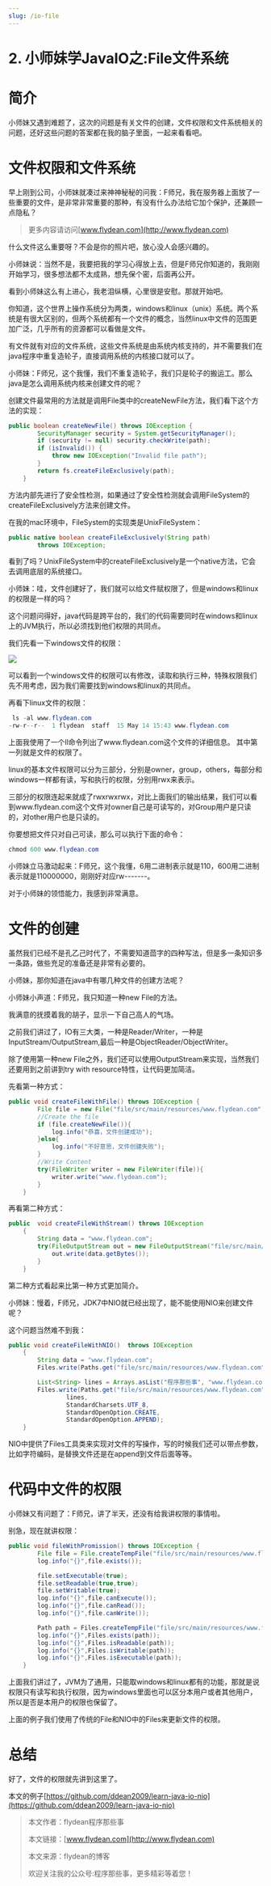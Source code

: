 ```yaml
---
slug: /io-file
---
```


# 2. 小师妹学JavaIO之:File文件系统

# 简介

小师妹又遇到难题了，这次的问题是有关文件的创建，文件权限和文件系统相关的问题，还好这些问题的答案都在我的脑子里面，一起来看看吧。

# 文件权限和文件系统

早上刚到公司，小师妹就凑过来神神秘秘的问我：F师兄，我在服务器上面放了一些重要的文件，是非常非常重要的那种，有没有什么办法给它加个保护，还兼顾一点隐私？

> 更多内容请访问[www.flydean.com](http://www.flydean.com)

什么文件这么重要呀？不会是你的照片吧，放心没人会感兴趣的。

小师妹说：当然不是，我要把我的学习心得放上去，但是F师兄你知道的，我刚刚开始学习，很多想法都不太成熟，想先保个密，后面再公开。

看到小师妹这么有上进心，我老泪纵横，心里很是安慰。那就开始吧。

你知道，这个世界上操作系统分为两类，windows和linux（unix）系统。两个系统是有很大区别的，但两个系统都有一个文件的概念，当然linux中文件的范围更加广泛，几乎所有的资源都可以看做是文件。

有文件就有对应的文件系统，这些文件系统是由系统内核支持的，并不需要我们在java程序中重复造轮子，直接调用系统的内核接口就可以了。

小师妹：F师兄，这个我懂，我们不重复造轮子，我们只是轮子的搬运工。那么java是怎么调用系统内核来创建文件的呢？

创建文件最常用的方法就是调用File类中的createNewFile方法，我们看下这个方法的实现：

~~~java
public boolean createNewFile() throws IOException {
        SecurityManager security = System.getSecurityManager();
        if (security != null) security.checkWrite(path);
        if (isInvalid()) {
            throw new IOException("Invalid file path");
        }
        return fs.createFileExclusively(path);
    }
~~~

方法内部先进行了安全性检测，如果通过了安全性检测就会调用FileSystem的createFileExclusively方法来创建文件。

在我的mac环境中，FileSystem的实现类是UnixFileSystem：

~~~java
public native boolean createFileExclusively(String path)
        throws IOException;
~~~

看到了吗？UnixFileSystem中的createFileExclusively是一个native方法，它会去调用底层的系统接口。

小师妹：哇，文件创建好了，我们就可以给文件赋权限了，但是windows和linux的权限是一样的吗？

这个问题问得好，java代码是跨平台的，我们的代码需要同时在windows和linux上的JVM执行，所以必须找到他们权限的共同点。

我们先看一下windows文件的权限：

![](https://img-blog.csdnimg.cn/20200514165046280.png?x-oss-process=image/watermark,type_ZmFuZ3poZW5naGVpdGk,shadow_0,text_aHR0cDovL3d3dy5mbHlkZWFuLmNvbQ==,size_35,color_8F8F8F,t_70)

可以看到一个windows文件的权限可以有修改，读取和执行三种，特殊权限我们先不用考虑，因为我们需要找到windows和linux的共同点。

再看下linux文件的权限：

~~~java
 ls -al www.flydean.com 
-rw-r--r--  1 flydean  staff  15 May 14 15:43 www.flydean.com
~~~

上面我使用了一个ll命令列出了www.flydean.com这个文件的详细信息。 其中第一列就是文件的权限了。

linux的基本文件权限可以分为三部分，分别是owner，group，others，每部分和windows一样都有读，写和执行的权限，分别用rwx来表示。

三部分的权限连起来就成了rwxrwxrwx，对比上面我们的输出结果，我们可以看到www.flydean.com这个文件对owner自己是可读写的，对Group用户是只读的，对other用户也是只读的。

你要想把文件只对自己可读，那么可以执行下面的命令：

~~~java
chmod 600 www.flydean.com
~~~

小师妹立马激动起来：F师兄，这个我懂，6用二进制表示就是110，600用二进制表示就是110000000，刚刚好对应rw-------。

对于小师妹的领悟能力，我感到非常满意。

# 文件的创建

虽然我们已经不是孔乙己时代了，不需要知道茴字的四种写法，但是多一条知识多一条路，做些充足的准备还是非常有必要的。

小师妹，那你知道在java中有哪几种文件的创建方法呢？

小师妹小声道：F师兄，我只知道一种new File的方法。

我满意的抚摸着我的胡子，显示一下自己高人的气场。

之前我们讲过了，IO有三大类，一种是Reader/Writer，一种是InputStream/OutputStream,最后一种是ObjectReader/ObjectWriter。

除了使用第一种new File之外，我们还可以使用OutputStream来实现，当然我们还要用到之前讲到try with resource特性，让代码更加简洁。

先看第一种方式：

~~~java
public void createFileWithFile() throws IOException {
        File file = new File("file/src/main/resources/www.flydean.com");
        //Create the file
        if (file.createNewFile()){
            log.info("恭喜，文件创建成功");
        }else{
            log.info("不好意思，文件创建失败");
        }
        //Write Content
        try(FileWriter writer = new FileWriter(file)){
            writer.write("www.flydean.com");
        }
    }
~~~

再看第二种方式：

~~~java
public  void createFileWithStream() throws IOException
    {
        String data = "www.flydean.com";
        try(FileOutputStream out = new FileOutputStream("file/src/main/resources/www.flydean.com")){
            out.write(data.getBytes());
        }
    }
~~~

第二种方式看起来比第一种方式更加简介。

小师妹：慢着，F师兄，JDK7中NIO就已经出现了，能不能使用NIO来创建文件呢？

这个问题当然难不到我：

~~~java
public void createFileWithNIO()  throws IOException
    {
        String data = "www.flydean.com";
        Files.write(Paths.get("file/src/main/resources/www.flydean.com"), data.getBytes());

        List<String> lines = Arrays.asList("程序那些事", "www.flydean.com");
        Files.write(Paths.get("file/src/main/resources/www.flydean.com"),
                lines,
                StandardCharsets.UTF_8,
                StandardOpenOption.CREATE,
                StandardOpenOption.APPEND);
    }
~~~

NIO中提供了Files工具类来实现对文件的写操作，写的时候我们还可以带点参数，比如字符编码，是替换文件还是在append到文件后面等等。

# 代码中文件的权限

小师妹又有问题了：F师兄，讲了半天，还没有给我讲权限的事情啦。

别急，现在就讲权限：

~~~java
public void fileWithPromission() throws IOException {
        File file = File.createTempFile("file/src/main/resources/www.flydean.com","");
        log.info("{}",file.exists());

        file.setExecutable(true);
        file.setReadable(true,true);
        file.setWritable(true);
        log.info("{}",file.canExecute());
        log.info("{}",file.canRead());
        log.info("{}",file.canWrite());

        Path path = Files.createTempFile("file/src/main/resources/www.flydean.com", "");
        log.info("{}",Files.exists(path));
        log.info("{}",Files.isReadable(path));
        log.info("{}",Files.isWritable(path));
        log.info("{}",Files.isExecutable(path));
    }
~~~

上面我们讲过了，JVM为了通用，只能取windows和linux都有的功能，那就是说权限只有读写和执行权限，因为windows里面也可以区分本用户或者其他用户，所以是否是本用户的权限也保留了。

上面的例子我们使用了传统的File和NIO中的Files来更新文件的权限。

# 总结

好了，文件的权限就先讲到这里了。

本文的例子[https://github.com/ddean2009/learn-java-io-nio](https://github.com/ddean2009/learn-java-io-nio)

> 本文作者：flydean程序那些事
> 
> 本文链接：[www.flydean.com](http://www.flydean.com)
> 
> 本文来源：flydean的博客
> 
> 欢迎关注我的公众号:程序那些事，更多精彩等着您！


